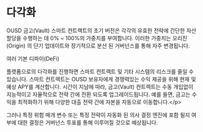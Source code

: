 # 다각화

OUSD 금고\(Vault\) 스마트 컨트랙트의 초기 버전은 각각의 유효한 전략에 간단한 자산 할당을 수행하는 데 0% ~ 100%의 가중치를 부여합니다. 이러한 가중치는 오리진\(Origin\) 의 단기 업데이트와 장기적으로 분산 된 거버넌스를 통해 자주 변경됩니다.

여러 기본 디파이\(DeFi\)

플랫폼으로의 다각화를 진행하면 스마트 컨트랙트 및 기타 시스템의 리스크를 줄일 수 있습니다. 스마트 컨트렉트는 OUSD 보유자에게 경쟁력있는 수익 제공을 위해 현재 및 예상 APY를 계산합니다. 시간이 지남에 따라, 금고\(Vault\) 컨트렉트는 수동 개입없이 지능적이고 자율적으로 전략 간에 전환 되도록 업그레이드됩니다. 예를 들면, 금고는 수익을 최적화하기 위해 다양한 대출 전략 간에 자본을 자동으로 이동합니다.&lt;/p&gt;

그러나 특정 위험 매개 변수 또는 특정 전략이 자동화 된 의사 결정 엔진에 포함 될지 여부에 대한 결정은 거버넌스 투표를 통해 이루어질 것으로 예상됩니다.

